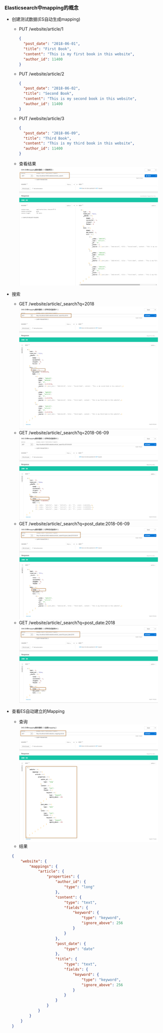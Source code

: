 ### Elasticsearch中mapping的概念

* 创建测试数据(ES自动生成mapping)
    * PUT /website/article/1
        ```json
        {
          "post_date": "2018-06-01",
          "title": "First Book",
          "content": "This is my first book in this website",
          "author_id": 11400
        }
        ```
    * PUT /website/article/2
        ```json
        {
          "post_date": "2018-06-02",
          "title": "Second Book",
          "content": "This is my second book in this website",
          "author_id": 11400
        }
        ```
    * PUT /website/article/3
        ```json
        {
          "post_date": "2018-06-09",
          "title": "Third Book",
          "content": "This is my third book in this website",
          "author_id": 11400
        }
        ```
    * 查看结果
    ![ES中mapping概念理解（创建索引）](./photos/concept/018.ES中mapping概念理解（创建索引）.png)
    
* 搜索
    * GET /website/article/_search?q=2018
    ![查询001](./photos/concept/019.ES中mapping概念理解（查询001）.png)
    * GET /website/article/_search?q=2018-06-09
    ![查询002](./photos/concept/020.ES中mapping概念理解（查询002）.png)
    * GET /website/article/_search?q=post_date:2018-06-09
    ![查询003](./photos/concept/021.ES中mapping概念理解（查询003）.png)
    * GET /website/article/_search?q=post_date:2018
    ![查询004](./photos/concept/022.ES22中mapping概念理解（查询004）.png)
    
* 查看ES自动建立的Mapping
    * 查询
    ![查看mapping](./photos/concept/023.ES中mapping--查看mapping.png)
    * 结果
    ```json
    {
    	"website": {
    		"mappings": {
    			"article": {
    				"properties": {
    					"author_id": {
    						"type": "long"
    					},
    					"content": {
    						"type": "text",
    						"fields": {
    							"keyword": {
    								"type": "keyword",
    								"ignore_above": 256
    							}
    						}
    					},
    					"post_date": {
    						"type": "date"
    					},
    					"title": {
    						"type": "text",
    						"fields": {
    							"keyword": {
    								"type": "keyword",
    								"ignore_above": 256
    							}
    						}
    					}
    				}
    			}
    		}
    	}
    }
    ```